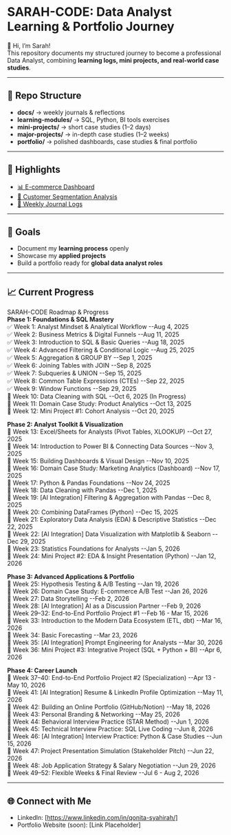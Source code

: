 # SARAH-CODE: Data Analyst Learning & Portfolio Journey

👋 Hi, I’m Sarah!  
This repository documents my structured journey to become a professional Data Analyst, combining **learning logs, mini projects, and real-world case studies**.  

---

## 📂 Repo Structure
- **docs/** → weekly journals & reflections  
- **learning-modules/** → SQL, Python, BI tools exercises  
- **mini-projects/** → short case studies (1–2 days)  
- **major-projects/** → in-depth case studies (1–2 weeks)  
- **portfolio/** → polished dashboards, case studies & final portfolio  

---

## 🚀 Highlights
- [📊 E-commerce Dashboard](major-projects/ecommerce_dashboard/)  
- [👥 Customer Segmentation Analysis](mini-projects/customer_segmentation/)  
- [📝 Weekly Journal Logs](docs/weekly-journal/)  

---

## 🎯 Goals
- Document my **learning process** openly  
- Showcase my **applied projects**  
- Build a portfolio ready for **global data analyst roles**  

---

## 📈 Current Progress
SARAH-CODE Roadmap & Progress  
**Phase 1: Foundations & SQL Mastery**  
✅ Week 1: Analyst Mindset & Analytical Workflow --Aug 4, 2025  
✅ Week 2: Business Metrics & Digital Funnels --Aug 11, 2025  
✅ Week 3: Introduction to SQL & Basic Queries --Aug 18, 2025  
✅ Week 4: Advanced Filtering & Conditional Logic --Aug 25, 2025  
✅ Week 5: Aggregation & GROUP BY --Sep 1, 2025  
✅ Week 6: Joining Tables with JOIN --Sep 8, 2025  
✅ Week 7: Subqueries & UNION --Sep 15, 2025  
✅ Week 8: Common Table Expressions (CTEs) --Sep 22, 2025  
✅ Week 9: Window Functions --Sep 29, 2025  
🔁 Week 10: Data Cleaning with SQL --Oct 6, 2025 (In Progress)  
📌 Week 11: Domain Case Study: Product Analytics --Oct 13, 2025  
📌 Week 12: Mini Project #1: Cohort Analysis --Oct 20, 2025 

**Phase 2: Analyst Toolkit & Visualization**  
📌 Week 13: Excel/Sheets for Analysts (Pivot Tables, XLOOKUP) --Oct 27, 2025  
📌 Week 14: Introduction to Power BI & Connecting Data Sources --Nov 3, 2025  
📌 Week 15: Building Dashboards & Visual Design --Nov 10, 2025  
📌 Week 16: Domain Case Study: Marketing Analytics (Dashboard) --Nov 17, 2025  
📌 Week 17: Python & Pandas Foundations --Nov 24, 2025  
📌 Week 18: Data Cleaning with Pandas --Dec 1, 2025  
📌 Week 19: [AI Integration] Filtering & Aggregation with Pandas --Dec 8, 2025  
📌 Week 20: Combining DataFrames (Python) --Dec 15, 2025  
📌 Week 21: Exploratory Data Analysis (EDA) & Descriptive Statistics --Dec 22, 2025  
📌 Week 22: [AI Integration] Data Visualization with Matplotlib & Seaborn --Dec 29, 2025  
📌 Week 23: Statistics Foundations for Analysts --Jan 5, 2026  
📌 Week 24: Mini Project #2: EDA & Insight Presentation (Python) --Jan 12, 2026  
  
**Phase 3: Advanced Applications & Portfolio**  
📌 Week 25: Hypothesis Testing & A/B Testing --Jan 19, 2026  
📌 Week 26: Domain Case Study: E-commerce A/B Test --Jan 26, 2026  
📌 Week 27: Data Storytelling --Feb 2, 2026  
📌 Week 28: [AI Integration] AI as a Discussion Partner --Feb 9, 2026  
📌 Week 29–32: End-to-End Portfolio Project #1 --Feb 16 - Mar 15, 2026  
📌 Week 33: Introduction to the Modern Data Ecosystem (ETL, dbt) --Mar 16, 2026  
📌 Week 34: Basic Forecasting --Mar 23, 2026  
📌 Week 35: [AI Integration] Prompt Engineering for Analysts --Mar 30, 2026  
📌 Week 36: Mini Project #3: Integrative Project (SQL + Python + BI) --Apr 6, 2026  
  
**Phase 4: Career Launch**  
📌 Week 37–40: End-to-End Portfolio Project #2 (Specialization) --Apr 13 - May 10, 2026  
📌 Week 41: [AI Integration] Resume & LinkedIn Profile Optimization --May 11, 2026  
📌 Week 42: Building an Online Portfolio (GitHub/Notion) --May 18, 2026  
📌 Week 43: Personal Branding & Networking --May 25, 2026  
📌 Week 44: Behavioral Interview Practice (STAR Method) --Jun 1, 2026  
📌 Week 45: Technical Interview Practice: SQL Live Coding --Jun 8, 2026  
📌 Week 46: [AI Integration] Interview Practice: Python & Case Studies --Jun 15, 2026  
📌 Week 47: Project Presentation Simulation (Stakeholder Pitch) --Jun 22, 2026  
📌 Week 48: Job Application Strategy & Salary Negotiation --Jun 29, 2026  
📌 Week 49–52: Flexible Weeks & Final Review --Jul 6 - Aug 2, 2026  
  
---

## 🌐 Connect with Me
- LinkedIn: [https://www.linkedin.com/in/qonita-syahirah/]  
- Portfolio Website (soon): [Link Placeholder]
